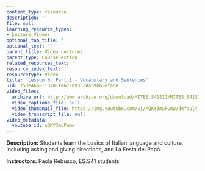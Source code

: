 ```yaml
---
content_type: resource
description: ''
file: null
learning_resource_types:
- Lecture Videos
optional_tab_title: ''
optional_text: ''
parent_title: Video Lectures
parent_type: CourseSection
related_resources_text: ''
resource_index_text: ''
resourcetype: Video
title: 'Lesson 6: Part 1 - Vocabulary and Sentences'
uid: 753e46b8-1378-fe67-e933-8ab9bb5efade
video_files:
  archive_url: http://www.archive.org/download/MITES.S41S12/MITES_S41S12_Lesson6_Part1_300k.mp4
  video_captions_file: null
  video_thumbnail_file: https://img.youtube.com/vi/nQKY3muPumw/default.jpg
  video_transcript_file: null
video_metadata:
  youtube_id: nQKY3muPumw
---
```


**Description:** Students learn the basics of Italian language and culture, including asking and giving directions, and La Festa del Papá.

**Instructors:** Paola Rebusco, ES.S41 students